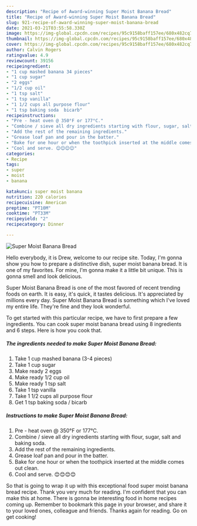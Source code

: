 ```yaml
---
description: "Recipe of Award-winning Super Moist Banana Bread"
title: "Recipe of Award-winning Super Moist Banana Bread"
slug: 921-recipe-of-award-winning-super-moist-banana-bread
date: 2021-03-21T03:55:58.330Z
image: https://img-global.cpcdn.com/recipes/95c9158baff157ee/680x482cq70/super-moist-banana-bread-recipe-main-photo.jpg
thumbnail: https://img-global.cpcdn.com/recipes/95c9158baff157ee/680x482cq70/super-moist-banana-bread-recipe-main-photo.jpg
cover: https://img-global.cpcdn.com/recipes/95c9158baff157ee/680x482cq70/super-moist-banana-bread-recipe-main-photo.jpg
author: Calvin Rogers
ratingvalue: 4.9
reviewcount: 39156
recipeingredient:
- "1 cup mashed banana 34 pieces"
- "1 cup sugar"
- "2 eggs"
- "1/2 cup oil"
- "1 tsp salt"
- "1 tsp vanilla"
- "1 1/2 cups all purpose flour"
- "1 tsp baking soda  bicarb"
recipeinstructions:
- "Pre - heat oven @ 350°F or 177°C."
- "Combine / sieve all dry ingredients starting with flour, sugar, salt and baking soda."
- "Add the rest of the remaining ingredients."
- "Grease loaf pan and pour in the batter."
- "Bake for one hour or when the toothpick inserted at the middle comes out clean."
- "Cool and serve. 😊😊😊😊"
categories:
- Recipe
tags:
- super
- moist
- banana

katakunci: super moist banana 
nutrition: 220 calories
recipecuisine: American
preptime: "PT10M"
cooktime: "PT33M"
recipeyield: "2"
recipecategory: Dinner

---
```



![Super Moist Banana Bread](https://img-global.cpcdn.com/recipes/95c9158baff157ee/680x482cq70/super-moist-banana-bread-recipe-main-photo.jpg)

Hello everybody, it is Drew, welcome to our recipe site. Today, I'm gonna show you how to prepare a distinctive dish, super moist banana bread. It is one of my favorites. For mine, I'm gonna make it a little bit unique. This is gonna smell and look delicious.



Super Moist Banana Bread is one of the most favored of recent trending foods on earth. It is easy, it's quick, it tastes delicious. It's appreciated by millions every day. Super Moist Banana Bread is something which I've loved my entire life. They're fine and they look wonderful.


To get started with this particular recipe, we have to first prepare a few ingredients. You can cook super moist banana bread using 8 ingredients and 6 steps. Here is how you cook that.

<!--inarticleads1-->

##### The ingredients needed to make Super Moist Banana Bread:

1. Take 1 cup mashed banana (3-4 pieces)
1. Take 1 cup sugar
1. Make ready 2 eggs
1. Make ready 1/2 cup oil
1. Make ready 1 tsp salt
1. Take 1 tsp vanilla
1. Take 1 1/2 cups all purpose flour
1. Get 1 tsp baking soda / bicarb




<!--inarticleads2-->

##### Instructions to make Super Moist Banana Bread:

1. Pre - heat oven @ 350°F or 177°C.
1. Combine / sieve all dry ingredients starting with flour, sugar, salt and baking soda.
1. Add the rest of the remaining ingredients.
1. Grease loaf pan and pour in the batter.
1. Bake for one hour or when the toothpick inserted at the middle comes out clean.
1. Cool and serve. 😊😊😊😊




So that is going to wrap it up with this exceptional food super moist banana bread recipe. Thank you very much for reading. I'm confident that you can make this at home. There is gonna be interesting food in home recipes coming up. Remember to bookmark this page in your browser, and share it to your loved ones, colleague and friends. Thanks again for reading. Go on get cooking!
